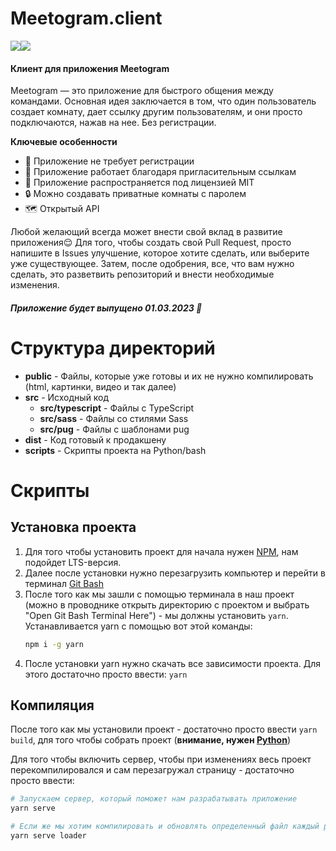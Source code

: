 # Meetogram.client

<div style="display: flex;">
<img src="https://github.com/crckhd/Meetogram/actions/workflows/codeql.yml/badge.svg?branch=main">
<img src="https://github.com/crckhd/Meetogram/workflows/Lint%20Code%20Base/badge.svg?branch=main">
</div>

#### Клиент для приложения Meetogram

Meetogram — это приложение для быстрого общения между командами. Основная идея заключается в том, что один пользователь создает комнату, дает ссылку другим пользователям, и они просто подключаются, нажав на нее. Без регистрации.

**Ключевые особенности**
* 🙅 Приложение не требует регистрации
* 🔗 Приложение работает благодаря пригласительным ссылкам
* 🎩 Приложение распространяется под лицензией MIT
* 🔒 Можно создавать приватные комнаты с паролем
* 🗺 Открытый API

Любой желающий всегда может внести свой вклад в развитие приложения😌 Для того, чтобы создать свой Pull Request, просто напишите в Issues улучшение, которое хотите сделать, или выберите уже существующее. Затем, после одобрения, все, что вам нужно сделать, это разветвить репозиторий и внести необходимые изменения.

##### Приложение будет выпущено 01.03.2023 🚀

# Структура директорий

* **public** - Файлы, которые уже готовы и их не нужно компилировать (html, картинки, видео и так далее)
* **src** - Исходный код
	* **src/typescript** - Файлы с TypeScript
	* **src/sass** - Файлы со стилями Sass
	* **src/pug** - Файлы с шаблонами pug
* **dist** - Код готовый к продакшену
* **scripts** - Скрипты проекта на Python/bash

# Скрипты

## Установка проекта
1. Для того чтобы установить проект для начала нужен [NPM](https://nodejs.org/en/), нам подойдет LTS-версия.
2. Далее после установки нужно перезагрузить компьютер и перейти в терминал [Git Bash](https://git-scm.com/downloads)
3. После того как мы зашли с помощью терминала в наш проект (можно в проводнике открыть директорию с проектом и выбрать "Open Git Bash Terminal Here") - мы должны установить `yarn`.
	Устанавливается yarn с помощью вот этой команды:
	```bash
	npm i -g yarn
	```
4. После установки yarn нужно скачать все зависимости проекта. Для этого достаточно просто ввести: `yarn`

## Компиляция
После того как мы установили проект - достаточно просто ввести `yarn build`, для того чтобы собрать проект (**внимание, нужен [Python](https://www.python.org/downloads/)**)

Для того чтобы включить сервер, чтобы при изменениях весь проект перекомпилировался и сам перезагружал страницу - достаточно просто ввести:

```bash
# Запускаем сервер, который поможет нам разрабатывать приложение
yarn serve

# Если же мы хотим компилировать и обновлять определенный файл каждый раз при изменении, то достаточно просто ввести название файла .html из директории public/
yarn serve loader
```
